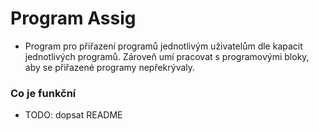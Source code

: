 # Program Assig
- Program pro přiřazení programů jednotlivým uživatelům dle kapacit jednotlivých programů. Zároveň umí pracovat s programovými bloky, aby se přiřazené programy nepřekrývaly.
### Co je funkční
- TODO: dopsat README
